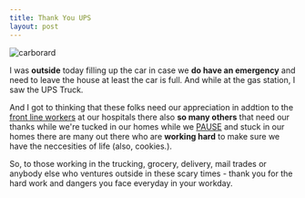 ```yaml
---
title: Thank You UPS
layout: post
---
```

![carborard](/images/cardboard.png)

I was **outside** today filling up the car in case we **do have an emergency** and need to leave the house at least the car is full. And while at the gas station, I saw the UPS Truck.

And I got to thinking that these folks need our appreciation in addtion to the [front line workers](https://www.nytimes.com/2020/03/26/opinion/letters/coronavirus-health-care.html) at our hospitals there also **so many others** that need our thanks while we're tucked in our homes while we [PAUSE](https://www.governor.ny.gov/news/amid-ongoing-covid-19-pandemic-governor-cuomo-announces-nys-pause-extended-until-may-15) and stuck in our homes there are many out there who are **working hard** to make sure we have the neccesities of life (also, cookies.).

So, to those working in the trucking, grocery, delivery, mail trades or anybody else who ventures outside in these scary times - thank you for the hard work and dangers you face everyday in your workday.